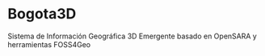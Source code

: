 # Bogota3D
Sistema de Información Geográfica 3D Emergente basado en OpenSARA y herramientas FOSS4Geo
